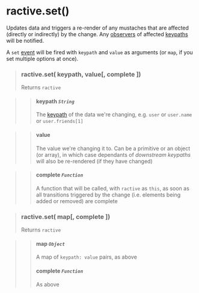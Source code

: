 # ractive.set()

Updates data and triggers a re-render of any mustaches that are affected (directly or indirectly) by the change. Any [observers](observers.md) of affected [keypaths](keypaths.md) will be notified.

A `set` [event](events.md) will be fired with `keypath` and `value` as arguments (or `map`, if you set multiple options at once).


> ### ractive.set( keypath, value[, complete ])
> Returns `ractive`

> > #### **keypath** *`String`*
> > The [keypath](keypaths.md) of the data we're changing, e.g. `user` or `user.name` or `user.friends[1]`

> > #### **value**
> > The value we're changing it to. Can be a primitive or an object (or array), in which case dependants of *downstream keypaths* will also be re-rendered (if they have changed)

> > #### complete *`Function`*
> > A function that will be called, with `ractive` as `this`, as soon as all transitions triggered by the change (i.e. elements being added or removed) are complete


> ### ractive.set( map[, complete ])
> Returns `ractive`

> > #### **map** *`Object`*
> > A map of `keypath: value` pairs, as above
> > #### complete *`Function`*
> > As above